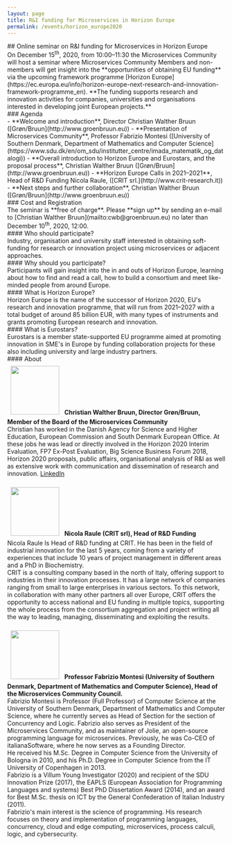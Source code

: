 ```yaml
---
layout: page
title: R&I funding for Microservices in Horizon Europe
permalink: /events/horizon_europe2020
---
```


<div class="container">
<div class="row">
<div class="col-xs-12" markdown="1">

<div class="section-title" markdown="1">
## Online seminar on R&I funding for Microservices in Horizon Europe
</div>
On December 15<sup>th</sup>, 2020, from 10:00&ndash;11:30 the Microservices
Community will host a seminar where Microservices Community Members and
non-members will get insight into the **opportunities of obtaining EU funding** via
the upcoming framework programme
[Horizon Europe](https://ec.europa.eu/info/horizon-europe-next-research-and-innovation-framework-programme_en).
**The funding supports research and innovation activities for companies,
universities and organisations interested in developing joint European projects.**

<div class="section-title" markdown="1">
### Agenda
</div>
- **Welcome and introduction**, Director Christian Walther Bruun ([Grøn/Bruun](http://www.groenbruun.eu))
- **Presentation of Microservices Community**, Professor Fabrizio Montesi
([University of Southern Denmark, Department of Mathematics and Computer Science](https://www.sdu.dk/en/om_sdu/institutter_centre/imada_matematik_og_datalogi))
- **Overall introduction to Horizon Europe and Eurostars, and the proposal process**,
Christian Walther Bruun ([Grøn/Bruun](http://www.groenbruun.eu))
- **Horizon Europe Calls in 2021&ndash;2021**, Head of R&D Funding Nicola Raule, ([CRIT srl.](http://www.crit-research.it))
- **Next steps and further collaboration**, Christian Walther Bruun ([Grøn/Bruun](http://www.groenbruun.eu))

<div class="section-title" markdown="1">
### Cost and Registration
</div>
The seminar is **free of charge**. Please **sign up** by sending an e-mail to
[Christian Walther Bruun](mailto:cwb@groenbruun.eu) no later than December
10<sup>th</sup>, 2020, 12:00.

<div class="section-title" markdown="1">
#### Who should participate?
</div>
Industry, organisation and university staff interested in obtaining soft-funding
for research or innovation project using microservices or adjacent approaches.

<div class="section-title" markdown="1">
#### Why should you participate?
</div>
Participants will gain insight into the in and outs of Horizon Europe, learning
about how to find and read a call, how to build a consortium and meet like-minded
people from around Europe.

<div class="section-title" markdown="1">
#### What is Horizon Europe?
</div>
Horizon Europe is the name of the successor of Horizon 2020, EU's research and
innovation programme, that will run from 2021&ndash;2027 with a total budget of
around 85 billion EUR, with many types of instruments and grants promoting
European research and innovation.

<div class="section-title" markdown="1">
#### What is Eurostars?
</div>
Eurostars is a member state-supported EU programme aimed at promoting innovation
in SME's in Europe by funding collaboration projects for these also including
university and large industry partners.

<div class="section-title" markdown="1">
#### About
</div>

<div class="row">
<div class="text-muted text-justify" style="margin-bottom:15px;" >
<img class="img-thumbnail pull-left" style="width:8em; margin:8px;" src="/assets/images/events/horizon_europe2020/cwb.png" />
<strong>Christian Walther Bruun, Director Grøn/Bruun, Member of the Board of the Microservices Community</strong>
<br/>
Christian has worked in the Danish Agency for Science and Higher Education,
European Commission and South Denmark European Office. At these jobs he was lead
or directly involved in the Horizon 2020 Interim Evaluation, FP7 Ex-Post Evaluation,
Big Science Business Forum 2018, Horizon 2020 proposals, public affairs,
organisational analysis of R&I as well as extensive work with communication and
dissemination of research and innovation.
<a href="https://www.linkedin.com/in/christian-walther-bruun-4897072/">LinkedIn</a>
</div>

</div><div class="row">

<div class="text-muted text-justify" style="margin-bottom:15px;" >
<img class="img-thumbnail pull-left" style="width:8em; margin:8px;" src="/assets/images/events/horizon_europe2020/nr.png" />
<strong>Nicola Raule (CRIT srl), Head of R&D Funding</strong>
<br/>
Nicola Raule Is Head of R&D funding at CRIT. He has been in the field of industrial
innovation for the last 5 years, coming from a variety of experiences that
include 10 years of project management in different areas and a PhD in Biochemistry.
<br/>
CRIT is a consulting company based in the north of Italy, offering support to
industries in their innovation processes.
It has a large network of companies ranging from small to large enterprises in
various sectors. To this network, in collaboration with many other partners all
over Europe, CRIT offers the opportunity to access national and EU funding in
multiple topics, supporting the whole process from the consortium aggregation
and project writing all the way to leading, managing, disseminating and exploiting
the results.
</div>

</div><div class="row">

<div class="text-muted text-justify" style="margin-bottom:15px;">
<img class="img-thumbnail pull-left" style="width:8em; margin:8px;" src="/assets/images/events/horizon_europe2020/fm.png" />
<strong>Professor Fabrizio Montesi (University of Southern Denmark, Department of
Mathematics and Computer Science), Head of the Microservices Community  Council.</strong>
<br/>
Fabrizio Montesi is Professor (Full Professor) of Computer Science at the University
of Southern Denmark, Department of Mathematics and Computer Science, where he
currently serves as Head of Section for the section of Concurrency and Logic.
Fabrizio also serves as President of the Microservices Community, and as maintainer
of Jolie, an open-source programming language for microservices. Previously, he
was Co-CEO of italianaSoftware, where he now serves as a Founding Director.
<br/>
He received his M.Sc. Degree in Computer Science from the University of Bologna
in 2010, and his Ph.D. Degree in Computer Science from the IT University of
Copenhagen in 2013.
<br/>
Fabrizio is a Villum Young Investigator (2020) and recipient of the SDU Innovation
Prize (2017), the EAPLS (European Association for Programming Languages and systems)
Best PhD Dissertation Award (2014), and an award for Best M.Sc. thesis on ICT by
the General Confederation of Italian Industry (2011).
<br/>
Fabrizio's main interest is the science of programming. His research focuses on
theory and implementation of programming languages, concurrency, cloud and edge
computing, microservices, process calculi, logic, and cybersecurity.
</div>

</div>
</div>
</div>
</div>